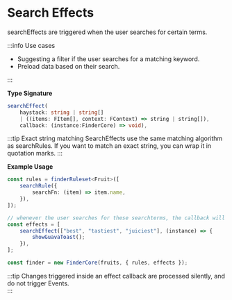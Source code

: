 # Search Effects

searchEffects are triggered when the user searches for certain terms.

:::info Use cases

- Suggesting a filter if the user searches for a matching keyword.
- Preload data based on their search.

:::

**Type Signature**

```ts
searchEffect(
    haystack: string | string[]
    | ((items: FItem[], context: FContext) => string | string[]),
    callback: (instance:FinderCore) => void),
```

:::tip Exact string matching
SearchEffects use the same matching algorithm as searchRules. If you want to match an exact string, you can wrap it in quotation marks.
:::

**Example Usage**

```ts
const rules = finderRuleset<Fruit>([
    searchRule({
        searchFn: (item) => item.name,
    }),
]);

// whenever the user searches for these searchterms, the callback will be triggered.
const effects = [
    searchEffect(["best", "tastiest", "juiciest"], (instance) => {
        showGuavaToast();
    }),
];

const finder = new FinderCore(fruits, { rules, effects });
```

:::tip
Changes triggered inside an effect callback are processed silently, and do not trigger Events.  
:::
